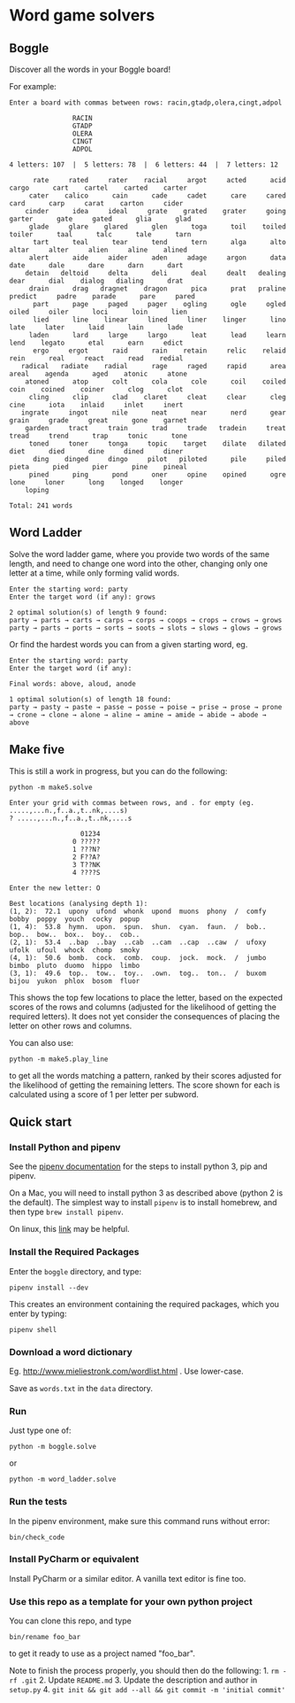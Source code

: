 # Word game solvers

## Boggle

Discover all the words in your Boggle board!

For example:

```
Enter a board with commas between rows: racin,gtadp,olera,cingt,adpol

                RACIN
                GTADP
                OLERA
                CINGT
                ADPOL

4 letters: 107  |  5 letters: 78  |  6 letters: 44  |  7 letters: 12

      rate     rated     rater    racial     argot     acted      acid     cargo      cart    cartel    carted    carter
     cater    calico      cain      cade     cadet      care     cared      card      carp     carat    carton     cider
    cinder      idea     ideal     grate    grated    grater     going    garter      gate     gated      glia      glad
     glade     glare    glared      glen      toga      toil    toiled    toiler      taal      talc      tale      tarn
      tart      teal      tear      tend      tern      alga      alto     altar     alter     alien     aline    alined
     alert      aide     aider      aden     adage     argon      data      date      dale      dare      darn      dart
    detain   deltoid     delta      deli      deal     dealt   dealing      dear      dial    dialog   dialing      drat
     drain      drag   dragnet    dragon      pica      prat   praline   predict     padre    parade      pare     pared
      part      page     paged     pager    ogling      ogle     ogled     oiled     oiler      loci      loin      lien
      lied      line    linear     lined     liner    linger      lino      late     later      laid      lain      lade
     laden      lard     large     largo      leat      lead     learn      lend    legato      etal      earn     edict
      ergo     ergot      raid      rain    retain     relic    relaid      rein      real     react      read    redial
   radical   radiate    radial      rage     raged     rapid      area     areal    agenda      aged    atonic     atone
    atoned      atop      colt      cola      cole      coil    coiled      coin    coined    coiner      clog      clot
     cling      clip      clad    claret     cleat     clear      cleg      cine      iota    inlaid     inlet     inert
   ingrate     ingot      nile      neat      near      nerd      gear     grain     grade     great      gone    garnet
    garden     tract     train      trad     trade   tradein     treat     tread     trend      trap     tonic      tone
     toned     toner     tonga     topic    target    dilate   dilated      diet      died      dine     dined     diner
      ding    dinged     dingo     pilot   piloted      pile     piled     pieta      pied      pier      pine    pineal
     pined      ping      pond      oner     opine    opined      ogre      lone     loner      long    longed    longer
    loping

Total: 241 words
```

## Word Ladder

Solve the word ladder game, where you provide two words
of the same length, and need to change one word into the other, changing
only one letter at a time, while only forming valid words.

```
Enter the starting word: party
Enter the target word (if any): grows

2 optimal solution(s) of length 9 found:
party → parts → carts → carps → corps → coops → crops → crows → grows
party → parts → ports → sorts → soots → slots → slows → glows → grows
```

Or find the hardest words you can from a given starting word, eg.
```
Enter the starting word: party
Enter the target word (if any):

Final words: above, aloud, anode

1 optimal solution(s) of length 18 found:
party → pasty → paste → passe → posse → poise → prise → prose → prone → crone → clone → alone → aline → amine → amide → abide → abode → above
```

## Make five

This is still a work in progress, but you can do the following:

```
python -m make5.solve

Enter your grid with commas between rows, and . for empty (eg. .....,...n.,f..a.,t..nk,....s)
? .....,...n.,f..a.,t..nk,....s

                  01234
                0 ?????
                1 ???N?
                2 F??A?
                3 T??NK
                4 ????S

Enter the new letter: O

Best locations (analysing depth 1):
(1, 2):  72.1  upony  ufond  whonk  upond  muons  phony  /  comfy  bobby  poppy  youch  cocky  popup
(1, 4):  53.8  hymn.  upon.  spun.  shun.  cyan.  faun.  /  bob..  bop..  bow..  box..  boy..  cob..
(2, 1):  53.4  ..bap  ..bay  ..cab  ..cam  ..cap  ..caw  /  ufoxy  ufolk  ufoul  whock  chomp  smoky
(4, 1):  50.6  bomb.  cock.  comb.  coup.  jock.  mock.  /  jumbo  bimbo  pluto  duomo  hippo  limbo
(3, 1):  49.6  top..  tow..  toy..  .own.  tog..  ton..  /  buxom  bijou  yukon  phlox  bosom  fluor
```

This shows the top few locations to place the letter, based on the expected scores of the rows and
columns (adjusted for the likelihood of getting the required letters).
It does not yet consider the consequences of placing the letter on other rows and columns.

You can also use:

```
python -m make5.play_line
```

to get all the words matching a pattern, ranked by their scores adjusted for the likelihood of getting the remaining letters.
The score shown for each is calculated using a score of 1 per letter per subword.

## Quick start

### Install Python and pipenv

See the [pipenv documentation](https://docs.pipenv.org/install/) for the steps to install python 3, pip and pipenv.

On a Mac, you will need to install python 3 as described above (python 2 is the default).
The simplest way to install `pipenv` is to install homebrew, and then type `brew install pipenv`.
 
On linux, this [link](https://packaging.python.org/install_requirements_linux/#installing-pip-setuptools-wheel-with-linux-package-managers)
may be helpful.

### Install the Required Packages

Enter the `boggle` directory, and type:

```
pipenv install --dev
```

This creates an environment containing the required packages, which you enter by typing:

```
pipenv shell
```

### Download a word dictionary

Eg. http://www.mieliestronk.com/wordlist.html . Use lower-case.

Save as `words.txt` in the `data` directory.

### Run

Just type one of:

```
python -m boggle.solve
```

or

```
python -m word_ladder.solve
```

### Run the tests

In the pipenv environment, make sure this command runs without error:

```
bin/check_code
```

### Install PyCharm or equivalent

Install PyCharm or a similar editor. A vanilla text editor is fine too.

### Use this repo as a template for your own python project

You can clone this repo, and type

```
bin/rename foo_bar
```

to get it ready to use as a project named "foo_bar".

Note to finish the process properly, you should then do the following:
    1. `rm -rf .git`
    2. Update `README.md`
    3. Update the description and author in `setup.py`
    4. `git init && git add --all && git commit -m 'initial commit'`
